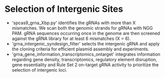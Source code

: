 # Selection of Intergenic Sites
- 'spcas9_grna_Xbp.py' identifies the gRNAs with more than X mismatches. We scan both the genomic strands for gRNAs with NGG PAM. gRNA sequences occurring once in the genome are then screened against the gRNA library for at least 6 mismatches (X = 6).
- 'grna_intergenic_syndesign_filter' selects the intergenic gRNA and apply the cloning criteria for efficient plasmid assembly and experiments.
- 'grna_gene_information_transcriptomics_ontarget' integrates information regarding gene density, transcriptomics, regulatory element disruption, gene essentiality and Rule Set 2 on-target gRNA activity to prioritize the selection of intergenic loci.
